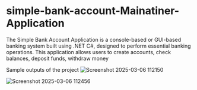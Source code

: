 # simple-bank-account-Mainatiner-Application
The Simple Bank Account Application is a console-based or GUI-based banking system built using .NET C#, designed to perform essential banking operations. This application allows users to create accounts, check balances, deposit funds, withdraw money

Sample outputs of the project
![Screenshot 2025-03-06 112150](https://github.com/user-attachments/assets/c35a9e1d-2687-4a57-bac0-cf7bd06421ac)

![Screenshot 2025-03-06 112456](https://github.com/user-attachments/assets/1585db8b-6df3-4361-a810-9180084a461a)
